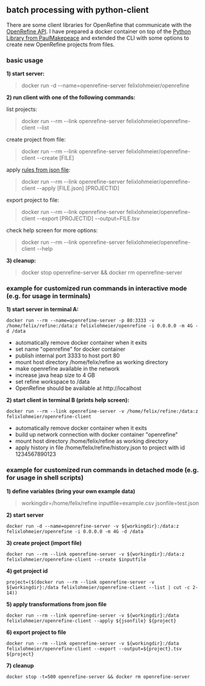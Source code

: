 ## batch processing with python-client

There are some client libraries for OpenRefine that communicate with the [OpenRefine API](https://github.com/OpenRefine/OpenRefine/wiki/OpenRefine-API). I have prepared a docker container on top of the [Python Library from PaulMakepeace](https://github.com/PaulMakepeace/refine-client-py/) and extended the CLI with some options to create new OpenRefine projects from files.

### basic usage

**1) start server:**
> docker run -d --name=openrefine-server felixlohmeier/openrefine

**2) run client with one of the following commands:**

list projects:
> docker run --rm --link openrefine-server felixlohmeier/openrefine-client --list

create project from file:
> docker run --rm --link openrefine-server felixlohmeier/openrefine-client --create [FILE]

apply [rules from json file](http://kb.refinepro.com/2012/06/google-refine-json-and-my-notepad-or.html):
> docker run --rm --link openrefine-server felixlohmeier/openrefine-client --apply [FILE.json] [PROJECTID]

export project to file:
> docker run --rm --link openrefine-server felixlohmeier/openrefine-client --export [PROJECTID] --output=FILE.tsv

check help screen for more options:
> docker run --rm --link openrefine-server felixlohmeier/openrefine-client --help

**3) cleanup:**
> docker stop openrefine-server && docker rm openrefine-server

### example for customized run commands in interactive mode (e.g. for usage in terminals)

**1) start server in terminal A:**

```docker run --rm --name=openrefine-server -p 80:3333 -v /home/felix/refine:/data:z felixlohmeier/openrefine -i 0.0.0.0 -m 4G -d /data```

* automatically remove docker container when it exits
* set name "openrefine" for docker container
* publish internal port 3333 to host port 80
* mount host directory /home/felix/refine as working directory
* make openrefine available in the network
* increase java heap size to 4 GB
* set refine workspace to /data
* OpenRefine should be available at http://localhost

**2) start client in terminal B (prints help screen):**

```docker run --rm --link openrefine-server -v /home/felix/refine:/data:z felixlohmeier/openrefine-client```

* automatically remove docker container when it exits
* build up network connection with docker container "openrefine"
* mount host directory /home/felix/refine as working directory
* apply history in file /home/felix/refine/history.json to project with id 1234567890123

### example for customized run commands in detached mode (e.g. for usage in shell scripts)

**1) define variables (bring your own example data)**
> workingdir=/home/felix/refine
> inputfile=example.csv
> jsonfile=test.json

**2) start server**

 ```docker run -d --name=openrefine-server -v ${workingdir}:/data:z felixlohmeier/openrefine -i 0.0.0.0 -m 4G -d /data```

**3) create project (import file)**

```docker run --rm --link openrefine-server -v ${workingdir}:/data:z felixlohmeier/openrefine-client --create $inputfile```

**4) get project id**

```project=($(docker run --rm --link openrefine-server -v ${workingdir}:/data felixlohmeier/openrefine-client --list | cut -c 2-14))```

**5) apply transformations from json file**

```docker run --rm --link openrefine-server -v ${workingdir}:/data felixlohmeier/openrefine-client --apply ${jsonfile} ${project}```

**6) export project to file**

```docker run --rm --link openrefine-server -v ${workingdir}:/data felixlohmeier/openrefine-client --export --output=${project}.tsv ${project}```

**7) cleanup**

```docker stop -t=500 openrefine-server && docker rm openrefine-server```
